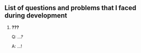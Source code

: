 ## List of questions and problems that I faced during development

1. **???**

   Q: *...?*

   A: ...!
